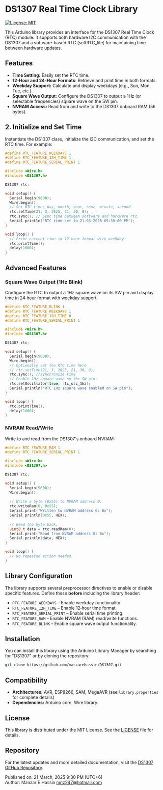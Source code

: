# DS1307 Real Time Clock Library

[![License: MIT](https://img.shields.io/badge/License-MIT-yellow.svg)](LICENSE)

This Arduino library provides an interface for the DS1307 Real Time Clock (RTC) module. It supports both hardware I2C communication with the DS1307 and a software-based RTC (softRTC_lite) for maintaining time between hardware updates.

## Features

- **Time Setting:** Easily set the RTC time.
- **12‑Hour and 24‑Hour Formats:** Retrieve and print time in both formats.
- **Weekday Support:** Calculate and display weekdays (e.g., Sun, Mon, Tue, etc.).
- **Square Wave Output:** Configure the DS1307 to output a 1Hz (or selectable frequencies) square wave on the SW pin.
- **NVRAM Access:** Read from and write to the DS1307 onboard RAM (56 bytes).

## 2. Initialize and Set Time

Instantiate the DS1307 class, initialize the I2C communication, and set the RTC time. For example:

```cpp
#define RTC_FEATURE_WEEKDAYS 1
#define RTC_FEATURE_12H_TIME 1
#define RTC_FEATURE_SERIAL_PRINT 1

#include <Wire.h>
#include <DS1307.h>

DS1307 rtc;

void setup() {
  Serial.begin(9600);
  Wire.begin();
  // Set RTC time: day, month, year, hour, minute, second.
  rtc.setTime(21, 3, 2025, 21, 30, 0);
  rtc.sync(); // Sync time between software and hardware rtc.
  Serial.println("RTC time set to 21-03-2025 09:30:00 PM");
}

void loop() {
  // Print current time in 12-hour format with weekday
  rtc.printTime();
  delay(1000);
}
```

## Advanced Features

### Square Wave Output (1Hz Blink)

Configure the RTC to output a 1Hz square wave on its SW pin and display time in 24‑hour format with weekday support:

```cpp
#define RTC_FEATURE_BLINK 1
#define RTC_FEATURE_WEEKDAYS 1
#define RTC_FEATURE_12H_TIME 0
#define RTC_FEATURE_SERIAL_PRINT 1

#include <Wire.h>
#include <DS1307.h>

DS1307 rtc;

void setup() {
  Serial.begin(9600);
  Wire.begin();
  // Optionally set the RTC time here
  // rtc.setTime(21, 3, 2025, 21, 30, 0);
  rtc.sync(); //synchronize time
  // Enable 1Hz square wave on the SW pin.
  rtc.setOscillator(true, rtc_osc_1hz);
  Serial.println("RTC 1Hz square wave enabled on SW pin");
}

void loop() {
  rtc.printTime();
  delay(1000);
}
```

### NVRAM Read/Write

Write to and read from the DS1307's onboard NVRAM:

```cpp
#define RTC_FEATURE_RAM 1
#define RTC_FEATURE_SERIAL_PRINT 1

#include <Wire.h>
#include <DS1307.h>

DS1307 rtc;

void setup() {
  Serial.begin(9600);
  Wire.begin();
  
  // Write a byte (0x55) to NVRAM address 0.
  rtc.writeRam(0, 0x55);
  Serial.print("Written to NVRAM address 0: 0x");
  Serial.println(0x55, HEX);
  
  // Read the byte back.
  uint8_t data = rtc.readRam(0);
  Serial.print("Read from NVRAM address 0: 0x");
  Serial.println(data, HEX);
}

void loop() {
  // No repeated action needed.
}
```

## Library Configuration

The library supports several preprocessor directives to enable or disable specific features. Define these **before** including the library header:

- `RTC_FEATURE_WEEKDAYS` – Enable weekday functionality.
- `RTC_FEATURE_12H_TIME` – Enable 12‑hour time format.
- `RTC_FEATURE_SERIAL_PRINT` – Enable serial time printing.
- `RTC_FEATURE_RAM` – Enable NVRAM (RAM) read/write functions.
- `RTC_FEATURE_BLINK` – Enable square wave output functionality.

## Installation

You can install this library using the Arduino Library Manager by searching for "DS1307" or by cloning the repository:

```bash
git clone https://github.com/manzarehassin/DS1307.git
```

## Compatibility

- **Architectures:** AVR, ESP8266, SAM, MegaAVR (see `library.properties` for complete details)
- **Dependencies:** Arduino core, Wire library.

## License

This library is distributed under the MIT License. See the [LICENSE](LICENSE) file for details.

## Repository

For the latest updates and more detailed documentation, visit the [DS1307 GitHub Repository](https://github.com/manzarehassin/DS1307).

Published on: 21 March, 2025 9:30 PM (UTC+6)  
Author: Manzar E Hassin <mnz247@hotmail.com>

